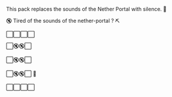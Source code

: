 This pack replaces the sounds of the Nether Portal with silence. 🙉

🔇 Tired of the sounds of the nether-portal ? ⛏

<p>⬜⬜⬜⬜<p/>
<p>⬜🔇🔇⬜<p/>
<p>⬜🔇🔇⬜<p/>
<p>⬜🔇🔇⬜     💎<p/>
<p>⬜⬜⬜⬜<p/>
